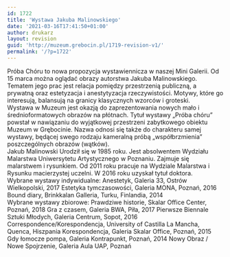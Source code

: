 ```yaml
---
id: 1722
title: 'Wystawa Jakuba Malinowskiego'
date: '2021-03-16T17:41:50+01:00'
author: drukarz
layout: revision
guid: 'http://muzeum.grebocin.pl/1719-revision-v1/'
permalink: '/?p=1722'
---
```


<div class="" dir="auto"><div class="ecm0bbzt hv4rvrfc ihqw7lf3 dati1w0a" data-ad-comet-preview="message" data-ad-preview="message" id="jsc_c_vd"><div class="j83agx80 cbu4d94t ew0dbk1b irj2b8pg"><div class="qzhwtbm6 knvmm38d"></div><div class="qzhwtbm6 knvmm38d"><div class="qzhwtbm6 knvmm38d"><div class="kvgmc6g5 cxmmr5t8 oygrvhab hcukyx3x c1et5uql ii04i59q"><div dir="auto">Próba Chóru to nowa propozycja wystawiennicza w naszej Mini Galerii. Od 15 marca można oglądać obrazy autorstwa Jakuba Malinowskiego.</div></div><div class="o9v6fnle cxmmr5t8 oygrvhab hcukyx3x c1et5uql ii04i59q"><div dir="auto">Tematem jego prac jest relacja pomiędzy przestrzenią publiczną, a prywatną oraz estetyzacja i anestytyzacja rzeczywistości. Motywy, które go interesują, balansują na granicy klasycznych wzorców i groteski.</div></div><div class="o9v6fnle cxmmr5t8 oygrvhab hcukyx3x c1et5uql ii04i59q"><div dir="auto">Wystawa w Muzeum jest okazją do zaprezentowania nowych mało i średnioformatowych obrazów na płótnach. Tytuł wystawy „Próba chóru” powstał w nawiązaniu do wyjątkowej przestrzeni zabytkowego obiektu Muzeum w Grębocinie. Nazwa odnosi się także do charakteru samej wystawy, będącej swego rodzaju kameralną próbą „współbrzmienia” poszczególnych obrazów (wątków).</div></div><div class="o9v6fnle cxmmr5t8 oygrvhab hcukyx3x c1et5uql ii04i59q"><div dir="auto">Jakub Malinowski Urodził się w 1985 roku. Jest absolwentem Wydziału Malarstwa Uniwersytetu Artystycznego w Poznaniu. Zajmuje się malarstwem i rysunkiem. Od 2011 roku pracuje na Wydziale Malarstwa i Rysunku macierzystej uczelni. W 2016 roku uzyskał tytuł doktora.</div></div><div class="o9v6fnle cxmmr5t8 oygrvhab hcukyx3x c1et5uql ii04i59q"><div dir="auto">Wybrane wystawy indywidualne: Anestetyk, Galeria 33, Ostrów Wielkopolski, 2017 Estetyka tymczasowości, Galeria MONA, Poznań, 2016 Bound diary, Brinkkalan Galleria, Turku, Finlandia, 2014</div><div dir="auto">Wybrane wystawy zbiorowe: Prawdziwe historie, Skalar Office Center, Poznań, 2018 Gra z czasem, Galeria BWA, Piła, 2017 Pierwsze Biennale Sztuki Młodych, Galeria Centrum, Sopot, 2016 Correspondence/Korespondencja, University of Castilla La Mancha, Quenca, Hiszpania Korespondencja, Galeria Skalar Office, Poznań, 2015 Gdy łomocze pompa, Galeria Kontrapunkt, Poznań, 2014 Nowy Obraz / Nowe Spojrzenie, Galeria Aula UAP, Poznań</div></div></div></div></div></div></div>